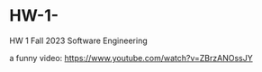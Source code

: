 # HW-1-

HW 1 Fall 2023 Software Engineering 

a funny video:
https://www.youtube.com/watch?v=ZBrzANOssJY

